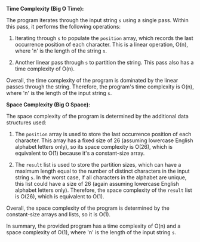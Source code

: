 **Time Complexity (Big O Time):**

The program iterates through the input string `s` using a single pass. Within this pass, it performs the following operations:

1. Iterating through `s` to populate the `position` array, which records the last occurrence position of each character. This is a linear operation, O(n), where 'n' is the length of the string `s`.

2. Another linear pass through `s` to partition the string. This pass also has a time complexity of O(n).

Overall, the time complexity of the program is dominated by the linear passes through the string. Therefore, the program's time complexity is O(n), where 'n' is the length of the input string `s`.

**Space Complexity (Big O Space):**

The space complexity of the program is determined by the additional data structures used:

1. The `position` array is used to store the last occurrence position of each character. This array has a fixed size of 26 (assuming lowercase English alphabet letters only), so its space complexity is O(26), which is equivalent to O(1) because it's a constant-size array.

2. The `result` list is used to store the partition sizes, which can have a maximum length equal to the number of distinct characters in the input string `s`. In the worst case, if all characters in the alphabet are unique, this list could have a size of 26 (again assuming lowercase English alphabet letters only). Therefore, the space complexity of the `result` list is O(26), which is equivalent to O(1).

Overall, the space complexity of the program is determined by the constant-size arrays and lists, so it is O(1).

In summary, the provided program has a time complexity of O(n) and a space complexity of O(1), where 'n' is the length of the input string `s`.
